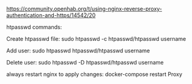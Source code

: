 https://community.openhab.org/t/using-nginx-reverse-proxy-authentication-and-https/14542/20

htpasswd commands:

Create htpasswd file:
sudo htpasswd -c htpasswd/htpasswd username

Add user:
sudo htpasswd htpasswd/htpasswd username

Delete user:
sudo htpasswd -D htpasswd/htpasswd username

always restart nginx to apply changes:
docker-compose restart Proxy


